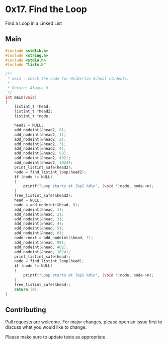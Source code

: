 # 0x17. Find the Loop

Find a Loop in a Linked List

## Main

```C
#include <stdlib.h>
#include <string.h>
#include <stdio.h>
#include "lists.h"

/**
 * main - check the code for Holberton School students.
 *
 * Return: Always 0.
 */
int main(void)
{
	listint_t *head;
	listint_t *head2;
	listint_t *node;

	head2 = NULL;
	add_nodeint(&head2, 0);
	add_nodeint(&head2, 1);
	add_nodeint(&head2, 2);
	add_nodeint(&head2, 3);
	add_nodeint(&head2, 4);
	add_nodeint(&head2, 98);
	add_nodeint(&head2, 402);
	add_nodeint(&head2, 1024);
	print_listint_safe(head2);
	node = find_listint_loop(head2);
	if (node != NULL)
	{
		printf("Loop starts at [%p] %d\n", (void *)node, node->n);
	}
	free_listint_safe(&head2);
	head = NULL;
	node = add_nodeint(&head, 0);
	add_nodeint(&head, 1);
	add_nodeint(&head, 2);
	add_nodeint(&head, 3);
	add_nodeint(&head, 4);
	add_nodeint(&head, 5);
	add_nodeint(&head, 6);
	node->next = add_nodeint(&head, 7);
	add_nodeint(&head, 98);
	add_nodeint(&head, 402);
	add_nodeint(&head, 1024);
	print_listint_safe(head);
	node = find_listint_loop(head);
	if (node != NULL)
	{
		printf("Loop starts at [%p] %d\n", (void *)node, node->n);
	}
	free_listint_safe(&head);
	return (0);
}
```

## Contributing
Pull requests are welcome. For major changes, please open an issue first to discuss what you would like to change.

Please make sure to update tests as appropriate.


